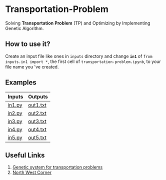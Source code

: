 # Transportation-Problem

Solving **Transportation Problem** (TP) and Optimizing by Implementing Genetic Algorithm.

## How to use it?

Create an input file like ones in `inputs` directory and change **`in1`** of `from inputs.in1 import *`, the first cell of `transportation-problem.ipynb`, to your file name you 've created.

## Examples

| Inputs                  | Outputs                      |
| ----------------------- | ---------------------------- |
| [in1.py](inputs/in1.py) | [out1.txt](outputs/out1.txt) |
| [in2.py](inputs/in1.py) | [out2.txt](outputs/out2.txt) |
| [in3.py](inputs/in1.py) | [out3.txt](outputs/out3.txt) |
| [in4.py](inputs/in1.py) | [out4.txt](outputs/out4.txt) |
| [in5.py](inputs/in1.py) | [out5.txt](outputs/out5.txt) |

## Useful Links

1. [Genetic system for transportation problems](https://scholarworks.umt.edu/cgi/viewcontent.cgi?article=6577&context=etd)
2. [North West Corner](https://geekrodion.com/blog/operations/corner)
